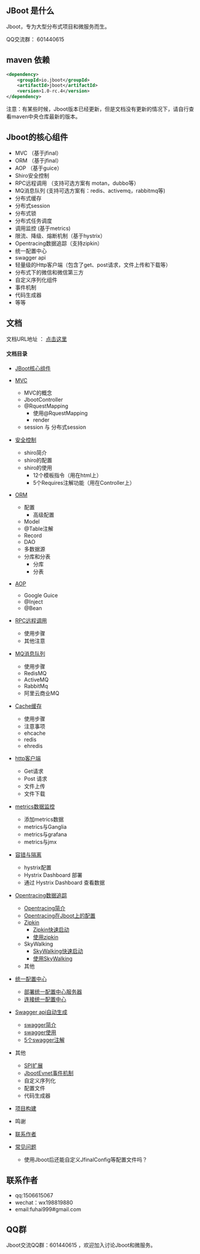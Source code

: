 

## JBoot 是什么

Jboot，专为大型分布式项目和微服务而生。

QQ交流群： 601440615

## maven 依赖

```xml
<dependency>
    <groupId>io.jboot</groupId>
    <artifactId>jboot</artifactId>
    <version>1.0-rc.4</version>
</dependency>

```
注意：有某些时候，Jboot版本已经更新，但是文档没有更新的情况下，请自行查看maven中央仓库最新的版本。

## Jboot的核心组件

* MVC （基于jfinal）
* ORM （基于jfinal）
* AOP （基于guice）
* Shiro安全控制
* RPC远程调用 （支持可选方案有 motan，dubbo等）
* MQ消息队列 (支持可选方案有：redis、activemq，rabbitmq等)
* 分布式缓存
* 分布式session
* 分布式锁
* 分布式任务调度
* 调用监控 (基于metrics)
* 限流、降级、熔断机制（基于hystrix）
* Opentracing数据追踪（支持zipkin）
* 统一配置中心
* swagger api
* 轻量级的Http客户端（包含了get、post请求，文件上传和下载等）
* 分布式下的微信和微信第三方
* 自定义序列化组件
* 事件机制
* 代码生成器
* 等等

## 文档

文档URL地址 ： [点击这里](./DOC.md)

#### 文档目录

- [JBoot核心组件](./DOC.md#jboot核心组件)
- [MVC](./DOC.md#mvc)
	- MVC的概念
	- JbootController
	- @RquestMapping
		- 使用@RquestMapping
		- render
	- session 与 分布式session
- [安全控制](./DOC.md#安全控制)
	- shiro简介
	- shiro的配置
	- shiro的使用
		- 12个模板指令（用在html上）
		- 5个Requires注解功能（用在Controller上）
- [ORM](./DOC.md#orm)
	- 配置
		- 高级配置
	- Model
	- @Table注解
	- Record
	- DAO
	- 多数据源
	- 分库和分表
		- 分库
		- 分表
- [AOP](./DOC.md#aop)
	- Google Guice
	- @Inject
	- @Bean
- [RPC远程调用](./DOC.md#rpc远程调用)
	- 使用步骤
	- 其他注意
- [MQ消息队列](./DOC.md#mq消息队列)
	- 使用步骤
	- RedisMQ
	- ActiveMQ
	- RabbitMq
	- 阿里云商业MQ
- [Cache缓存](./DOC.md#cache缓存)
	- 使用步骤
	- 注意事项
	- ehcache
	- redis
	- ehredis
- [http客户端](./DOC.md#http客户端)
	- Get请求
	- Post 请求
	- 文件上传
	- 文件下载
- [metrics数据监控](./DOC.md#metrics数据监控)
	- 添加metrics数据
	- metrics与Ganglia
	- metrics与grafana
	- metrics与jmx
- [容错与隔离](./DOC.md#容错与隔离)
	- hystrix配置
	- Hystrix Dashboard 部署
	- 通过 Hystrix Dashboard 查看数据
	
- [Opentracing数据追踪](./DOC.md#opentracing数据追踪)
	- [Opentracing简介](./DOC.md#opentracing简介)
	- [Opentracing在Jboot上的配置](./DOC.md#opentracing在jboot上的配置)
	- [Zipkin](./DOC.md#zipkin)
		- [Zipkin快速启动](./DOC.md#zipkin快速启动)
		- [使用zipkin](./DOC.md#使用zipkin)
	- SkyWalking
		- [SkyWalking快速启动](./DOC.md#skywalking快速启动)
		- [使用SkyWalking](./DOC.md#使用skywalking)
	- 其他
	
- [统一配置中心](./DOC.md#统一配置中心)
	- [部署统一配置中心服务器](./DOC.md#部署统一配置中心服务器)
	- [连接统一配置中心](./DOC.md#连接统一配置中心)

	
- [Swagger api自动生成](./DOC.md#swagger-api自动生成)
	- [swagger简介](./DOC.md#swagger简介)
	- [swagger使用](./DOC.md#swagger使用)
	- [5个swagger注解](./DOC.md#swagger使用)

- 其他
	- [SPI扩展](./DOC.md#spi扩展)
	- [JbootEvnet事件机制](./DOC.md#jbootEvnet事件机制)
	- 自定义序列化
	- 配置文件
	- 代码生成器
- [项目构建](./DOC.md#项目构建)
- 鸣谢
- [联系作者](./DOC.md#联系作者)
- [常见问题](./DOC.md#常见问题)
	- 使用Jboot后还能自定义JfinalConfig等配置文件吗？


## 联系作者
* qq:1506615067
* wechat：wx198819880
* email:fuhai999#gmail.com

## QQ群

Jboot交流QQ群：601440615 ，欢迎加入讨论Jboot和微服务。

